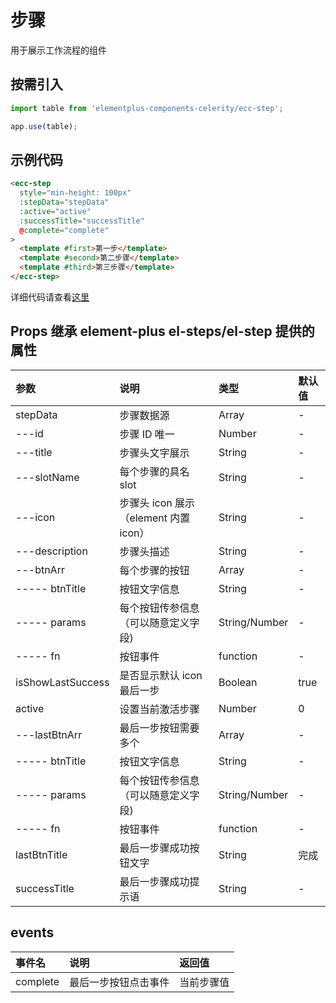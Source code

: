 # 步骤

用于展示工作流程的组件

## 按需引入

```js
import table from 'elementplus-components-celerity/ecc-step';

app.use(table);
```

## 示例代码

```html
<ecc-step
  style="min-height: 100px"
  :stepData="stepData"
  :active="active"
  :successTitle="successTitle"
  @complete="complete"
>
  <template #first>第一步</template>
  <template #second>第二步骤</template>
  <template #third>第三步骤</template>
</ecc-step>
```

详细代码请查看[这里](https://github.com/qi-chen-ming/elementplus-components-celerity/blob/main/src/views/ecc-step/index.vue)

## Props 继承 element-plus el-steps/el-step 提供的属性

| 参数              | 说明                                  | 类型          | 默认值 |
| :---------------- | :------------------------------------ | :------------ | :----- |
| stepData          | 步骤数据源                            | Array         | -      |
| ---id             | 步骤 ID 唯一                          | Number        | -      |
| ---title          | 步骤头文字展示                        | String        | -      |
| ---slotName       | 每个步骤的具名 slot                   | String        | -      |
| ---icon           | 步骤头 icon 展示（element 内置 icon） | String        | -      |
| ---description    | 步骤头描述                            | String        | -      |
| ---btnArr         | 每个步骤的按钮                        | Array         | -      |
| ----- btnTitle    | 按钮文字信息                          | String        | -      |
| ----- params      | 每个按钮传参信息（可以随意定义字段)   | String/Number | -      |
| ----- fn          | 按钮事件                              | function      | -      |
| isShowLastSuccess | 是否显示默认 icon 最后一步            | Boolean       | true   |
| active            | 设置当前激活步骤                      | Number        | 0      |
| ---lastBtnArr     | 最后一步按钮需要多个                  | Array         | -      |
| ----- btnTitle    | 按钮文字信息                          | String        | -      |
| ----- params      | 每个按钮传参信息（可以随意定义字段)   | String/Number | -      |
| ----- fn          | 按钮事件                              | function      | -      |
| lastBtnTitle      | 最后一步骤成功按钮文字                | String        | 完成   |
| successTitle      | 最后一步骤成功提示语                  | String        | -      |

## events

| 事件名   | 说明                 | 返回值     |
| :------- | :------------------- | :--------- |
| complete | 最后一步按钮点击事件 | 当前步骤值 |
